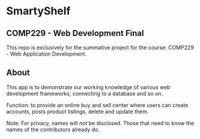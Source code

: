 # SmartyShelf
## COMP229 - Web Development Final

This repo is exclusively for the summative project for the course: COMP229 - Web Application Development.

## About
  This app is to demonstrate our working knowledge of various web development frameworks, connecting to a database and so on.

  Function: to provide an online buy and sell center where users can create accounts, posts product listings, delete and update them.

Note: For privacy, names will *not* be disclosed. Those that need to know the names of the contributors already do.
